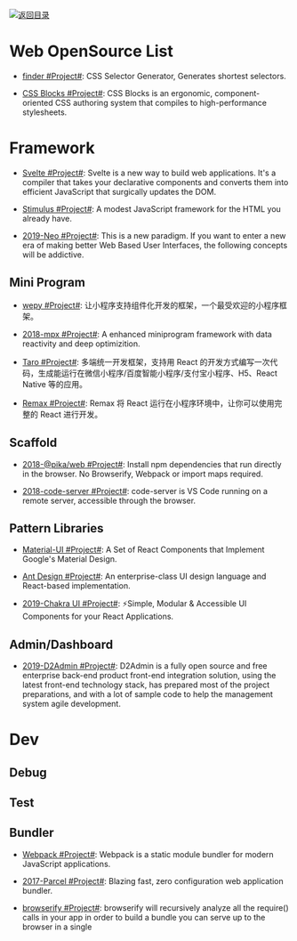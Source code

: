 [![返回目录](https://user-images.githubusercontent.com/5803001/38079637-ff0abcf0-3371-11e8-9b76-ad651620afc7.jpg)](https://github.com/wx-chevalier/Awesome-Lists)

# Web OpenSource List

- [finder #Project#](https://github.com/antonmedv/finder): CSS Selector Generator, Generates shortest selectors.

- [CSS Blocks #Project#](https://github.com/linkedin/css-blocks): CSS Blocks is an ergonomic, component-oriented CSS authoring system that compiles to high-performance stylesheets.

# Framework

- [Svelte #Project#](https://github.com/sveltejs/svelte): Svelte is a new way to build web applications. It's a compiler that takes your declarative components and converts them into efficient JavaScript that surgically updates the DOM.

- [Stimulus #Project#](https://github.com/stimulusjs/stimulus): A modest JavaScript framework for the HTML you already have.

- [2019-Neo #Project#](https://github.com/neomjs/neo): This is a new paradigm. If you want to enter a new era of making better Web Based User Interfaces, the following concepts will be addictive.

## Mini Program

- [wepy #Project#](https://tencent.github.io/wepy/): 让小程序支持组件化开发的框架，一个最受欢迎的小程序框架。

- [2018-mpx #Project#](https://github.com/didi/mpx): A enhanced miniprogram framework with data reactivity and deep optimizition.

- [Taro #Project#](https://github.com/NervJS/taro): 多端统一开发框架，支持用 React 的开发方式编写一次代码，生成能运行在微信小程序/百度智能小程序/支付宝小程序、H5、React Native 等的应用。

- [Remax #Project#](https://github.com/remaxjs/remax): Remax 将 React 运行在小程序环境中，让你可以使用完整的 React 进行开发。

## Scaffold

- [2018-@pika/web #Project#](https://github.com/pikapkg/web): Install npm dependencies that run directly in the browser. No Browserify, Webpack or import maps required.

- [2018-code-server #Project#](https://github.com/codercom/code-server): code-server is VS Code running on a remote server, accessible through the browser.

## Pattern Libraries

- [Material-UI #Project#](http://www.material-ui.com/#/): A Set of React Components that Implement Google's Material Design.

- [Ant Design #Project#](https://www.hugedomains.com/domain_profile.cfm?d=ant-design&e=com): An enterprise-class UI design language and React-based implementation.

- [2019-Chakra UI #Project#](https://github.com/chakra-ui/chakra-ui): ⚡️Simple, Modular & Accessible UI Components for your React Applications.

## Admin/Dashboard

- [2019-D2Admin #Project#](https://github.com/d2-projects/d2-admin): D2Admin is a fully open source and free enterprise back-end product front-end integration solution, using the latest front-end technology stack, has prepared most of the project preparations, and with a lot of sample code to help the management system agile development.

# Dev

## Debug

## Test

## Bundler

- [Webpack #Project#](https://webpack.js.org/): Webpack is a static module bundler for modern JavaScript applications.

- [2017-Parcel #Project#](https://github.com/parcel-bundler/parcel): Blazing fast, zero configuration web application bundler.

- [browserify #Project#](https://github.com/browserify/browserify): browserify will recursively analyze all the require() calls in your app in order to build a bundle you can serve up to the browser in a single <script> tag.

- [2017-Backpack #Project#](https://github.com/jaredpalmer/backpack): Backpack is minimalistic build system for Node.js. Inspired by Facebook's create-react-app, Zeit's Next.js, and Remy's Nodemon, Backpack lets you create modern Node.js apps and services with zero configuration.

- [2017-Microbundle #Project#](https://github.com/developit/microbundle): A zero-configuration bundler for tiny modules, powered by Rollup.

- [FuseBox #Project](https://github.com/fuse-box/fuse-box): FuseBox is a bundler/module loader that combines the power of webpack, JSPM and SystemJS.

## IDE

- [Rekit](https://github.com/supnate/rekit): IDE and toolkit for building scalable web applications with React, Redux and React-router

# DOM

- [Pressure.js #Project#](https://pressurejs.com/): Pressure is a JavaScript library for handling Force Touch, 3D Touch, and Pointer Pressure on the web.

## Virtual DOM

- [Snabbdom #Project#](https://github.com/snabbdom/snabbdom): A virtual DOM library with focus on simplicity, modularity, powerful features and performance.

- [asm-dom #Project#](https://github.com/mbasso/asm-dom): A minimal WebAssembly virtual DOM to build C++ SPA (Single page applications)

## Web Worker

- [Workly #Project#](https://github.com/pshihn/workly): A really simple way to move a stand-alone function/class to a worker thread.

- [workerize #Project#](https://github.com/developit/workerize): Moves a module into a Web Worker, automatically reflecting exported functions as asynchronous proxies.

- [workerize-loader #Project#](https://github.com/developit/workerize-loader): Automatically move a module into a Web Worker (Webpack loader).

- [greenlet #Project#](https://github.com/developit/greenlet): Move an async function into its own thread, a simplified single-function version of workerize.

- [2017-Comlink #Project#](https://github.com/GoogleChromeLabs/comlink): Comlink’s goal is to make WebWorkers enjoyable. Comlink removes the mental barrier of thinking about postMessage and hides the fact that you are working with workers.

## Network

- [2014-axios #Project#](https://github.com/axios/axios): Promise based HTTP client for the browser and node.js.

- [2014-request #Project](https://github.com/request/request): Request is designed to be the simplest way possible to make http calls. It supports HTTPS and follows redirects by default.

## Storage

- [2013-localForage #Project#](https://github.com/localForage/localForage): Offline storage, improved. Wraps IndexedDB, WebSQL, or localStorage using a simple but powerful API.

### Cookie

- [cookies.js #Project#](https://github.com/franciscop/cookies.js): Tastier cookies, local, session, and db storage in a tiny package. Includes subscribe() events for changes.

### DB

- [2013-Pouchdb #Project#](https://github.com/pouchdb/pouchdb): PouchDB was created to help web developers build applications that work as well offline as they do online.

- [2014-Lovefield #Project#](https://google.github.io/lovefield/): Relational Database With Schema

- [LokiJS #Project#](https://github.com/techfort/LokiJS): LokiJS is a document oriented database written in javascript, Its purpose is to store javascript objects as documents in a nosql fashion and retrieve them with a similar mechanism.

- [2017-Lowdb #Project#](https://github.com/typicode/lowdb): Small JSON database for Node, Electron and the browser. Powered by Lodash.

- [2017-RxDB #Project#](https://github.com/pubkey/rxdb): The reactive, serverless, client-side, offline-first database for your next javascript-application.

- [2017-Dexie.js #Project#](https://github.com/dfahlander/Dexie.js): Dexie.js is a wrapper library for indexedDB - the standard database in the browser.

- [2018-turtleDB #Project#](https://github.com/turtle-DB/turtleDB): turtleDB is a JavaScript framework and in-browser database for developers to build offline-first, collaborative web applications. It provides a developer-friendly API to access an in-browser database built on top of IndexedDB.

## Media | 媒介资源

- [2015-annyang #Project#](https://github.com/TalAter/annyang): A tiny javascript SpeechRecognition library that lets your users control your site with voice commands.

- [2015-SpeechKITT](https://github.com/TalAter/SpeechKITT): A flexible GUI for Speech Recognition

# Animation | 动画库

## Animation Effect

- [Woah.css #Project#](http://www.joerezendes.com/projects/Woah.css/): Animations for eccentric developers.

- [Effeckt.css #Project#](https://github.com/h5bp/Effeckt.css)

- [Hover.css #Project#](https://github.com/IanLunn/Hover): A collection of CSS3 powered hover effects to be applied to links, buttons, logos, SVG, featured images and so on.

- [iHover #Project#](http://gudh.github.io/ihover/dist/index.html#): iHover is an impressive hover effects collection, powered by pure CSS3, no dependency, work well with Bootstrap 3!

- [cssfx #Project#](https://cssfx.dev/): A carefully crafted collection designed with a focus on fluidity, simplicity, and ease of use. Powered by CSS with minimal markup. Completely open source and MIT licensed.

- [CssCo](http://www.cssco.co/): Photographic filters made with CSS, inspired by VSCO and CSSgram.

## Tween Animation | 补间动画

- [react-motion #Project#](https://github.com/chenglou/react-motion): A spring that solves your animation problems.

- [2017-Popmotion #Project#](https://popmotion.io/): A functional JavaScript motion library.

- [react-move #Project#](https://github.com/react-tools/react-move): React Move 🌀 Beautiful, data-driven animations for React.

- [popmotion #Project#](https://github.com/Popmotion/popmotion): Simple animation libraries for delightful user interfaces.

- [2017-animateplus #Project#](https://github.com/bendc/animateplus): Animate Plus is a JavaScript animation library focusing on performance and authoring flexibility. It aims to deliver a steady 60 FPS and weighs less than 3 KB (minified and compressed), making it particularly well-suited for mobile

- [2017-Ant Motion #Project#](https://motion.ant.design/): 使用 Ant Motion 能够快速在 React 框架中使用动画；我们提供了单项，组合动画，以及整套解决方案。

## Graphic Animation

- [mo.js #Project#](https://github.com/legomushroom/mojs): motion graphics toolbelt for the web.

- [bezierjs #Project#](https://github.com/Pomax/bezierjs): A node.js and client-side library for (quadratic and cubic) Bezier curve work.

- [lottie-web #Project#](https://github.com/airbnb/lottie-web): Render After Effects animations natively on Web, Android and iOS, and React Native. [React animated icons](https://github.com/useAnimations/react-useanimations),

## Plstopfic

- [Turn.js #Project#](http://www.turnjs.com/#samples/magazine2/9): Turn.js is a JavaScript library that will make your content look like a real book or magazine using all the advantages of HTML5.

## Misc

- [ola #Project#](https://github.com/franciscop/ola): Smooth animation library for interpolating numbers.

# Tuning | 性能调优

## Benchmark

- [LagRadar #Project#](https://github.com/mobz/lag-radar): Add this to any javascript application and you can see when the app drops below 60fps as the radar sweep changes colour and gets janky.

- [Lighthouse #Project#](https://github.com/GoogleChrome/lighthouse): Lighthouse analyzes web apps and web pages, collecting modern performance metrics and insights on developer best practices.

- [stats.js #Project#](https://github.com/mrdoob/stats.js): JavaScript Performance Monitor.

- [Falcon #Project#](https://github.com/theodo/falco): Falco helps you monitor, analyze, and optimize your websites.

## Loading

- [Lozad #Project#](https://github.com/ApoorvSaxena/lozad.js): lozad.js is a light-weight library to lazy load elements using JavaScript.

- [2018-whatcss #Project#](https://github.com/jonroig/whatcss): WhatCSS.info: CSS StyleSheet Pageload Analyser/Optimizer 🤷

- [2018-instant.page #Project#](https://github.com/instantpage/instant.page): Make your site’s pages instant in 1 minute and improve your conversion rate by 1%.

- [2018-lazysizes #Project#](https://github.com/aFarkas/lazysizes): lazysizes is a fast (jank-free), SEO-friendly and self-initializing lazyloader for images (including responsive images picture/srcset), iframes, scripts/widgets and much more.

### Image

- [Jpegio #Project#](https://www.jpeg.io/): Convert any major image format into a highly optimized JPEG.

## Rendering

## PWA

- [Manifoldjs: PWA Builder #Project#](http://6me.us/hx5JS): PWA Builder will give you an easy way to provide the missing pieces of your PWA, and not weigh down your site with data you don’t need or use.

- [Offline-plugin for webpack #Project#](https://github.com/NekR/offline-plugin): This plugin is intended to provide an offline experience for webpack projects. It uses ServiceWorker, and AppCache as a fallback under the hood. Simply include this plugin in your webpack.config, and the accompanying runtime in your client script, and your project will become offline ready by caching all (or some) of the webpack output assets. you can also turn to [Easy Offline First Apps With Webpack's Offline Plugin](https://dev.to/kayis/easy-offline-first-apps-with-webpacks-offline-plugin) for further information.

- [react-progressive-web-app #Project#](http://6me.us/aRCdPU): An opinionated React based repository which is optimized for Progressive Web App development.

- [RealFaviconGenerator](http://realfavicongenerator.net/): A great way to generate all the images, favicons, and associated files needed to display your app icon across different browsers.

- [Android Asset Studio - Launcher Icon Generator](https://romannurik.github.io/AndroidAssetStudio/icons-launcher.html): Generate Android style icons.

- [pwmetrics #Project#](https://github.com/paulirish/pwmetrics): Progressive web metrics at your fingertipz

- [Workbox #Project#](https://workboxjs.org/)：Workbox 是来自 Google Chrome 团队的快速将现有应用转化为 Progressive Web Apps 的 JavaScript 库；Workbox 允许我们通过 Webpack 插件、Gulp 插件以及 npm 脚本的方式快速地为当前应用的资源创建对应加载 ServiceWorker。

## Experience Tuning

### Polyfill

- [dialog-polyfill.js #Project#](https://github.com/GoogleChrome/dialog-polyfill): Polyfill for the HTML dialog element.

- [Polyfill.io #Project#](https://polyfill.io/v3/api/): Get a bundle of polyfills which have been minified ready for production website use. This endpoint responds with a JavaScript file containing the polyfills which should be served to the requesting browser.

# Browser

- [browsh #Project#](https://github.com/browsh-org/browsh): A fully interactive, realtime, and modern text-based browser rendered to TTYs and browsers

## Feature

- [fex-ua-device #Project#](https://github.com/fex-team/ua-device): 由于在国内生产 PC 的厂家有限，大众用户使用的浏览器也主要是当前的一些主流浏览器。因此目前的 UA 解析库在对 OS、浏览器外壳、浏览器内核等的识别率都相当高。但是由于国内的移动设备的五花八门，对于移动设备的硬件信息是很难用一套通用的方法进行识别，因此 ua-device 诞生。

- [Modernizr #Project#](https://github.com/Modernizr/Modernizr)

- [feature.js #Project#](https://github.com/viljamis/feature.js)

- [Bowser #Project#](https://github.com/ded/bowser)

## Automation

- [Remote Browser #Project#](https://github.com/intoli/remote-browser): A low-level browser automation framework built on top of the Web Extensions API standard.

- [Rendertron #Project#](https://github.com/GoogleChrome/rendertron): Rendertron is a dockerized, headless Chrome rendering solution designed to render & serialise web pages on the fly.

- [Rendora #Project#](https://github.com/rendora/rendora): Rendora is a dynamic renderer to provide zero-configuration server-side rendering mainly to web crawlers in order to effortlessly improve SEO for websites.

- [headless-devtools #Project#](https://github.com/cowchimp/headless-devtools): Lets you perform Chrome DevTools actions from code by leveraging Headless Chrome+Puppeteer.

# Architecture

- [single-spa #Project#](https://single-spa.js.org/docs/getting-started-overview.html): Build micro frontends that coexist and can each be written with their own framework.

- [2018-Micro Frontends](https://micro-frontends.org/): Techniques, strategies and recipes for building a modern web app with multiple teams using different JavaScript frameworks.

- [Mooa #Project#](https://github.com/phodal/mooa): Mooa 是一个为 Angular 服务的微前端框架 ，[前端微服务化：使用微前端框架 Mooa 开发微前端应用](https://parg.co/o3F)。

# WebAssembly

- [AssemblyScript #Project#](https://github.com/AssemblyScript/prototype): AssemblyScript defines a subset of TypeScript that it compiles to WebAssembly.

- [Walt #Project#](https://github.com/ballercat/walt): WAlt is an alternative syntax for WebAssembly text format. It's an experiment for using JavaScript syntax to write to as 'close to the metal' as possible.

- [WebAssemblyStudio #Project#](https://github.com/wasdk/WebAssemblyStudio): Learn, Teach, Work and Play in the Web Assembly Studio.

- [WebAssembly Micro Runtime #Project#](https://github.com/intel/wasm-micro-runtime): WebAssembly Micro Runtime (WAMR) is standalone WebAssembly (WASM) runtime with a small footprint. It includes a few components.

## Rust

- [2017-ROCKET - A RUST GAME RUNNING ON WASM](https://parg.co/UZJ): I thought it would be interesting to try to adapt my game Rocket to work on the browser through the wasm32-unknown-unknown target.

# Test Runner: 测试驱动器

- [Majestic #Project#](https://github.com/Raathigesh/majestic): Majestic is an electron app that provides a UI for running tests with Jest.

# E2E Test | 端到端测试

- [Cypress #Project#](https://github.com/cypress-io/cypress): Fast, easy and reliable testing for anything that runs in a browser.

- [Wraith #Project#](https://github.com/bbc-news/wraith): A responsive screenshot comparison tool.

- [Gremlins.js #Project#](https://github.com/marmelab/gremlins.js): Monkey testing library for web apps and Node.js.

## Acceptance Test | 接受度测试

- [CodeceptJS #Project#](https://github.com/codeception/codeceptjs/): CodeceptJS is a new testing framework for end-to-end testing with WebDriver (or others). It abstracts browser interaction to simple steps which is written from a user perspective.

- [Capybara #Project#](https://github.com/teamcapybara/capybara): Capybara helps you test web applications by simulating how a real user would interact with your app. It is agnostic about the driver running your tests and comes with Rack::Test and Selenium support built in. WebKit is supported through an external gem.

## Page Comparison | 界面比较

- [Blink-Diff #Project#](https://github.com/yahoo/blink-diff): A lightweight image comparison tool.

- [Gemini #Project#](https://github.com/gemini-testing/gemini): Gemini is a utility for regression testing the visual appearance of web pages.

- [PhantomCSS #Project#](https://github.com/Huddle/PhantomCSS): CSS regression testing.

# Test Utils: 测试工具

## Cross Browser Test | 跨浏览器测试

- [Airtap #Project#](https://github.com/airtap/airtap): Airtap is an easy way to test your JavaScript in browsers, using a TAP-producing harness like tap or tape.
